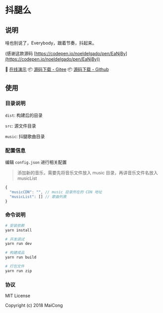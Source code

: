 # 抖腿么

## 说明

啥也别说了，Everybody，跟着节奏，抖起来。

(感谢这款源码 [https://codepen.io/noeldelgado/pen/EaNjBy](https://codepen.io/noeldelgado/pen/EaNjBy))

💃 [在线演示](https://maicong.github.io/doutuime/)
📦 [源码下载 - Gitee](https://gitee.com/maicong/doutuime/releases)
📦 [源码下载 - Github](https://github.com/maicong/doutuime/releases)

## 使用

### 目录说明

`dist`: 构建后的目录

`src`: 源文件目录

`music`: 抖腿歌曲目录

### 配置信息

编辑 `config.json` 进行相关配置

> 添加新的音乐，需要先将音乐文件放入 music 目录，再讲音乐文件名放入 musicList

```javascript
{
  "musicCDN": "", // music 目录所在的 CDN 地址
  "musicList": [] // 歌曲列表
}

```

### 命令说明

```bash
# 安装依赖
yarn install

# 开发调试
yarn run dev

# 构建成品
yarn run build

# 打包文件
yarn run zip
```

### 协议

MIT License

Copyright (c) 2018 MaiCong
